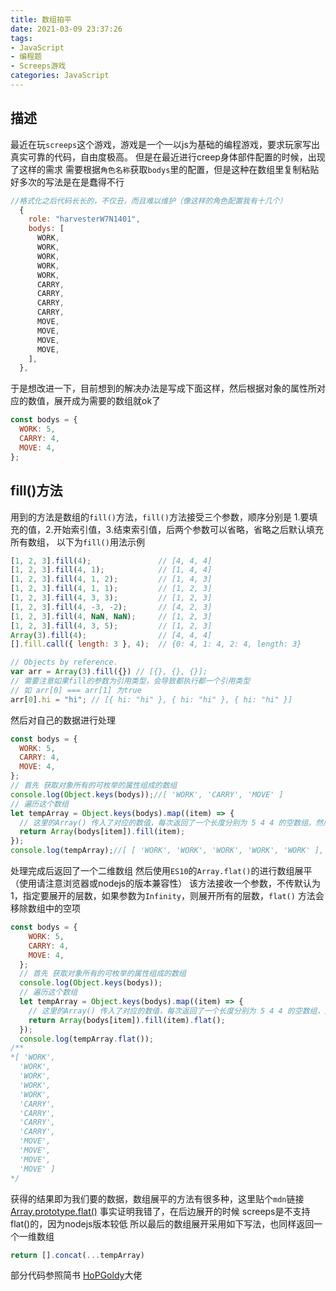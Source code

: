 ```yaml
---
title: 数组拍平
date: 2021-03-09 23:37:26
tags: 
- JavaScript
- 编程题
- Screeps游戏
categories: JavaScript
---
```

## 描述
最近在玩`screeps`这个游戏，游戏是一个一以js为基础的编程游戏，要求玩家写出真实可靠的代码，自由度极高。
但是在最近进行creep身体部件配置的时候，出现了这样的需求
需要根据`角色名称`获取`bodys`里的配置，但是这种在数组里复制粘贴好多次的写法是在是蠢得不行
```javascript
//格式化之后代码长长的，不仅丑，而且难以维护（像这样的角色配置我有十几个）
  {
    role: "harvesterW7N1401",
    bodys: [
      WORK,
      WORK,
      WORK,
      WORK,
      WORK,
      CARRY,
      CARRY,
      CARRY,
      CARRY,
      MOVE,
      MOVE,
      MOVE,
      MOVE,
    ],
  },
```
于是想改进一下，目前想到的解决办法是写成下面这样，然后根据对象的属性所对应的数值，展开成为需要的数组就ok了
```javascript
const bodys = {
  WORK: 5,
  CARRY: 4,
  MOVE: 4,
};
```
## fill()方法
用到的方法是数组的`fill()`方法，`fill()`方法接受三个参数，顺序分别是 1.要填充的值，2.开始索引值，3.结束索引值，后两个参数可以省略，省略之后默认填充所有数组，
以下为`fill()`用法示例
```javascript
[1, 2, 3].fill(4);               // [4, 4, 4]
[1, 2, 3].fill(4, 1);            // [1, 4, 4]
[1, 2, 3].fill(4, 1, 2);         // [1, 4, 3]
[1, 2, 3].fill(4, 1, 1);         // [1, 2, 3]
[1, 2, 3].fill(4, 3, 3);         // [1, 2, 3]
[1, 2, 3].fill(4, -3, -2);       // [4, 2, 3]
[1, 2, 3].fill(4, NaN, NaN);     // [1, 2, 3]
[1, 2, 3].fill(4, 3, 5);         // [1, 2, 3]
Array(3).fill(4);                // [4, 4, 4]
[].fill.call({ length: 3 }, 4);  // {0: 4, 1: 4, 2: 4, length: 3}

// Objects by reference.
var arr = Array(3).fill({}) // [{}, {}, {}];
// 需要注意如果fill的参数为引用类型，会导致都执行都一个引用类型
// 如 arr[0] === arr[1] 为true
arr[0].hi = "hi"; // [{ hi: "hi" }, { hi: "hi" }, { hi: "hi" }]
```
然后对自己的数据进行处理
```javascript
const bodys = {
  WORK: 5,
  CARRY: 4,
  MOVE: 4,
};
// 首先 获取对象所有的可枚举的属性组成的数组
console.log(Object.keys(bodys));//[ 'WORK', 'CARRY', 'MOVE' ] 
// 遍历这个数组
let tempArray = Object.keys(bodys).map((item) => {
  // 这里的Array() 传入了对应的数值，每次返回了一个长度分别为 5 4 4 的空数组，然后使用 fill 方法填充数组元素 最后返回了一个二维数组
  return Array(bodys[item]).fill(item);
});
console.log(tempArray);//[ [ 'WORK', 'WORK', 'WORK', 'WORK', 'WORK' ], [ 'CARRY', 'CARRY', 'CARRY', 'CARRY' ], [ 'MOVE', 'MOVE', 'MOVE', 'MOVE' ] ] 
```
处理完成后返回了一个二维数组
然后使用`ES10`的`Array.flat()`的进行数组展平（使用请注意浏览器或nodejs的版本兼容性）
该方法接收一个参数，不传默认为1，指定要展开的层数，如果参数为`Infinity`，则展开所有的层数，`flat()` 方法会移除数组中的空项
```javascript
const bodys = {
    WORK: 5,
    CARRY: 4,
    MOVE: 4,
  };
  // 首先 获取对象所有的可枚举的属性组成的数组
  console.log(Object.keys(bodys));
  // 遍历这个数组
  let tempArray = Object.keys(bodys).map((item) => {
    // 这里的Array() 传入了对应的数值，每次返回了一个长度分别为 5 4 4 的空数组，然后使用 fill 方法填充数组元素 最后返回了一个二维数组
    return Array(bodys[item]).fill(item).flat();
  });
  console.log(tempArray.flat());
/**
*[ 'WORK', 
  'WORK', 
  'WORK', 
  'WORK', 
  'WORK', 
  'CARRY', 
  'CARRY', 
  'CARRY', 
  'CARRY', 
  'MOVE', 
  'MOVE', 
  'MOVE', 
  'MOVE' ]
*/
```
获得的结果即为我们要的数据，数组展平的方法有很多种，这里贴个`mdn`链接 [Array.prototype.flat()](https://developer.mozilla.org/zh-CN/docs/Web/JavaScript/Reference/Global_Objects/Array/flat)
事实证明我错了，在后边展开的时候 screeps是不支持flat()的，因为nodejs版本较低
所以最后的数组展开采用如下写法，也同样返回一个一维数组
```javascript
return [].concat(...tempArray)
```
部分代码参照简书 [HoPGoldy](https://www.jianshu.com/u/3ee5572a4346)大佬



